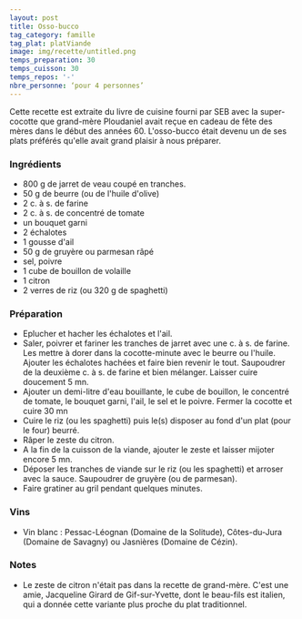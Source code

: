 ```yaml
---
layout: post
title: Osso-bucco
tag_category: famille
tag_plat: platViande
image: img/recette/untitled.png
temps_preparation: 30
temps_cuisson: 30
temps_repos: '-'
nbre_personne: ‘pour 4 personnes’
---
```

Cette recette est extraite du livre de cuisine fourni par SEB avec la super-cocotte que grand-mère Ploudaniel avait reçue en cadeau de fête des mères dans le début des années 60. L'osso-bucco était devenu un de ses plats préférés qu'elle avait grand plaisir à nous préparer.

### Ingrédients
* 800 g de jarret de veau coupé en tranches.
* 50 g de beurre (ou de l'huile d'olive)
* 2 c. à s. de farine
* 2 c. à s. de concentré de tomate
* un bouquet garni
* 2 échalotes
* 1 gousse d'ail
* 50 g de gruyère ou parmesan râpé
* sel, poivre
* 1 cube de bouillon de volaille
* 1 citron
* 2 verres de riz (ou 320 g de spaghetti)

### Préparation
* Eplucher et hacher les échalotes et l'ail.
* Saler, poivrer et fariner les tranches de jarret avec une c. à s. de farine. Les mettre à dorer dans la cocotte-minute avec le beurre ou l'huile. Ajouter les échalotes hachées et faire bien revenir le tout. Saupoudrer de la deuxième c. à s. de farine et bien mélanger. Laisser cuire doucement 5 mn.
* Ajouter un demi-litre d'eau bouillante, le cube de bouillon, le concentré de tomate, le bouquet garni, l'ail, le sel et le poivre. Fermer la cocotte et cuire 30 mn
* Cuire le riz (ou les spaghetti) puis le(s) disposer au fond d'un plat (pour le four) beurré.
* Râper le zeste du citron.
* A la fin de la cuisson de la viande, ajouter le zeste et laisser mijoter encore 5 mn.
* Déposer les tranches de viande sur le riz (ou les spaghetti) et arroser avec la sauce. Saupoudrer de gruyère (ou de parmesan).
* Faire gratiner au gril pendant quelques minutes.

### Vins
* Vin blanc : Pessac-Léognan (Domaine de la Solitude), Côtes-du-Jura (Domaine de Savagny) ou Jasnières (Domaine de Cézin).


### Notes
* Le zeste de citron n'était pas dans la recette de grand-mère. C'est une amie, Jacqueline Girard de Gif-sur-Yvette, dont le beau-fils est italien, qui a donnée cette variante plus proche du plat traditionnel.
